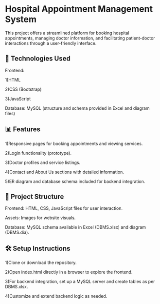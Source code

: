 # Hospital Appointment Management System



This project offers a streamlined platform for booking hospital appointments, managing doctor information, and facilitating patient-doctor interactions through a user-friendly interface.


   ## 🚀 Technologies Used
  Frontend:

  1)HTML
  
  2)CSS (Bootstrap)
  
  3)JavaScript
  

  Database:
    MySQL (structure and schema provided in Excel and diagram files)

  ## 📊 Features

1)Responsive pages for booking appointments and viewing services.

2)Login functionality (prototype).

3)Doctor profiles and service listings.

4)Contact and About Us sections with detailed information.

5)ER diagram and database schema included for backend integration.


 ## 📂 Project Structure

Frontend: HTML, CSS, JavaScript files for user interaction.

Assets: Images for website visuals.

Database: MySQL schema available in Excel (DBMS.xlsx) and diagram (DBMS.dia).


   ## 🛠️ Setup Instructions

1)Clone or download the repository.

2)Open index.html directly in a browser to explore the frontend.

3)For backend integration, set up a MySQL server and create tables as per DBMS.xlsx.

4)Customize and extend backend logic as needed.

